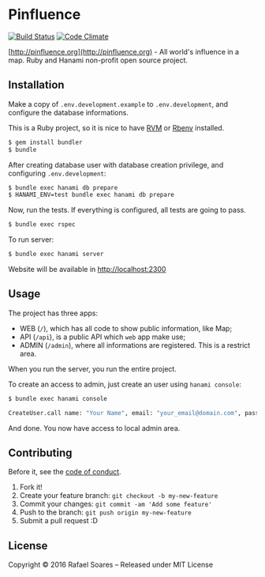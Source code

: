 # Pinfluence

[![Build Status](https://travis-ci.org/prosi-org/pinfluence.svg?branch=master)](https://travis-ci.org/prosi-org/pinfluence)
[![Code Climate](https://codeclimate.com/github/prosi-org/pinfluence.png)](https://codeclimate.com/github/prosi-org/pinfluence)

[http://pinfluence.org](http://pinfluence.org) - All world's influence in a map. Ruby and Hanami non-profit open source project.

## Installation

Make a copy of `.env.development.example` to `.env.development`, and configure the
database informations.

This is a Ruby project, so it is nice to have [RVM](https://rvm.io/) or [Rbenv](https://github.com/rbenv/rbenv) installed.

```bash
$ gem install bundler
$ bundle
```

After creating database user with database creation privilege, and
configuring `.env.development`:

```bash
$ bundle exec hanami db prepare
$ HANAMI_ENV=test bundle exec hanami db prepare
```

Now, run the tests. If everything is configured, all tests are going to pass.

```bash
$ bundle exec rspec
```

To run server:

```bash
$ bundle exec hanami server
```

Website will be available in [http://localhost:2300](http://localhost:2300)

## Usage

The project has three apps:

- WEB (`/`), which has all code to show public information, like Map;
- API (`/api`), is a public API which `web` app make use;
- ADMIN (`/admin`), where all informations are registered. This is a restrict area.

When you run the server, you run the entire project.

To create an access to admin, just create an user using `hanami console`:

```bash
$ bundle exec hanami console

CreateUser.call name: "Your Name", email: "your_email@domain.com", password: "your-plain-password"
```

And done. You now have access to local admin area.

## Contributing

Before it, see the [code of conduct](https://github.com/prosi-org/pinfluence/blob/master/code-of-conduct.md).

1. Fork it!
2. Create your feature branch: `git checkout -b my-new-feature`
3. Commit your changes: `git commit -am 'Add some feature'`
4. Push to the branch: `git push origin my-new-feature`
5. Submit a pull request :D

## License

Copyright © 2016 Rafael Soares – Released under MIT License

